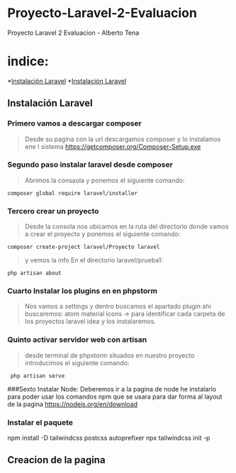 # Proyecto-Laravel-2-Evaluacion
Proyecto Laravel 2 Evaluacion - Alberto Tena

# indice:
*[Instalación Laravel](#Instalación-Laravel)
*[Instalación Laravel](#Creacion-de-la-pagina)



## Instalación Laravel

### Primero vamos a descargar composer
>Desde su pagina con la url descargamos composer y lo instalamos ene l sistema
https://getcomposer.org/Composer-Setup.exe

### Segundo paso instalar laravel desde composer
>Abrimos la consaola  y ponemos el siguiente comando: 

~~~
composer global require laravel/installer
~~~


### Tercero crear un  proyecto
>Desde la consola nos ubicamos en la ruta del directorio donde vamos a crear el proyecto y ponemos el siguiente comando: 

~~~
composer create-project laravel/Proyecto laravel 
~~~

>y vemos la info En el directorio laravel/prueba1:

~~~
php artisan about
~~~


### Cuarto Instalar los plugins en  en phpstorm 
>Nos vamos a settings y dentro buscamos el apartado plugin ahi buscaremos:
atom material icons -> para identificar cada carpeta de los proyectos
laravel idea
y los instalaremos.


### Quinto activar servidor web con artisan
 >desde terminal de phpstorm situados en nuestro proyecto introducimos el siguiente comando:

~~~
 php artisan serve
~~~

###Sexto Instalar Node:
Deberemos ir a la pagina de node he instalarlo para poder usar los comandos npm que se usara para dar forma al layout de la pagina
https://nodejs.org/en/download

### Instalar el paquete 

npm install -D tailwindcss postcss autoprefixer
npx tailwindcss init -p

## Creacion de la pagina

